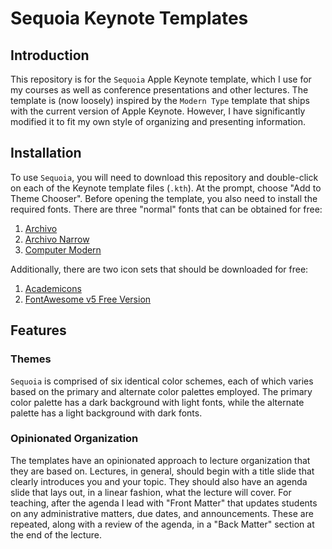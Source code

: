 # Sequoia Keynote Templates

## Introduction
This repository is for the `Sequoia` Apple Keynote template, which I use for my courses as well as conference presentations and other lectures. The template is (now loosely) inspired by the `Modern Type` template that ships with the current version of Apple Keynote. However, I have significantly modified it to fit my own style of organizing and presenting information.

## Installation
To use `Sequoia`, you will need to download this repository and double-click on each of the Keynote template files (`.kth`). At the prompt, choose "Add to Theme Chooser". Before opening the template, you also need to install the required fonts. There are three "normal" fonts that can be obtained for free:

1. [Archivo](https://fonts.google.com/specimen/Archivo)
2. [Archivo Narrow](https://fonts.google.com/specimen/Archivo+Narrow)
3. [Computer Modern](https://www.fontsquirrel.com/fonts/computer-modern)

Additionally, there are two icon sets that should be downloaded for free:

1. [Academicons](https://jpswalsh.github.io/academicons/)
2. [FontAwesome v5 Free Version](https://fontawesome.com)

## Features

### Themes
`Sequoia` is comprised of six identical color schemes, each of which varies based on the primary and alternate color palettes employed. The primary color palette has a dark background with light fonts, while the alternate palette has a light background with dark fonts.

### Opinionated Organization
The templates have an opinionated approach to lecture organization that they are based on. Lectures, in general, should begin with a title slide that clearly introduces you and your topic. They should also have an agenda slide that lays out, in a linear fashion, what the lecture will cover. For teaching, after the agenda I lead with "Front Matter" that updates students on any administrative matters, due dates, and announcements. These are repeated, along with a review of the agenda, in a "Back Matter" section at the end of the lecture.
